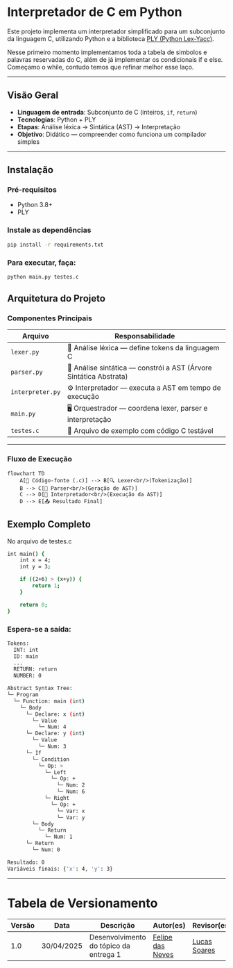 # Interpretador de C em Python

Este projeto implementa um interpretador simplificado para um subconjunto da linguagem C, utilizando Python e a biblioteca [PLY (Python Lex-Yacc)](http://www.dabeaz.com/ply/).

Nesse primeiro momento implementamos toda a tabela de simbolos e palavras reservadas do C, além de já implementar os condicionais if e else. Começamo o while, contudo temos que refinar melhor esse laço.

---

## Visão Geral

- **Linguagem de entrada**: Subconjunto de C (inteiros, `if`, `return`)
- **Tecnologias**: Python + PLY
- **Etapas**: Análise léxica → Sintática (AST) → Interpretação
- **Objetivo**: Didático — compreender como funciona um compilador simples

---

## Instalação

### Pré-requisitos

- Python 3.8+
- PLY

### Instale as dependências

```bash
pip install -r requirements.txt

```

### Para executar, faça:

```bash
python main.py testes.c

```

## Arquitetura do Projeto

### Componentes Principais

| Arquivo          | Responsabilidade                                        |
|------------------|----------------------------------------------------------|
| `lexer.py`       | 🧪 Análise léxica — define tokens da linguagem C         |
| `parser.py`      | 🧠 Análise sintática — constrói a AST (Árvore Sintática Abstrata) |
| `interpreter.py` | ⚙️ Interpretador — executa a AST em tempo de execução    |
| `main.py`        | 🖥️ Orquestrador — coordena lexer, parser e interpretação |
| `testes.c`       | 🧾 Arquivo de exemplo com código C testável              |

---

### Fluxo de Execução

```mermaid
flowchart TD
    A[📄 Código-fonte (.c)] --> B[🔍 Lexer<br/>(Tokenização)]
    B --> C[🧩 Parser<br/>(Geração de AST)]
    C --> D[🧮 Interpretador<br/>(Execução da AST)]
    D --> E[📤 Resultado Final]
```

## Exemplo Completo

No arquivo de testes.c
  
```bash
int main() {
    int x = 4;
    int y = 3;

    if ((2+6) > (x+y)) {
        return 1;
    }

    return 0;
}
```
### Espera-se a saída:

```bash
Tokens:
  INT: int
  ID: main
  ...
  RETURN: return
  NUMBER: 0

Abstract Syntax Tree:
└─ Program
  └─ Function: main (int)
    └─ Body
      └─ Declare: x (int)
        └─ Value
          └─ Num: 4
      └─ Declare: y (int)
        └─ Value
          └─ Num: 3
      └─ If
        └─ Condition
          └─ Op: >
            └─ Left
              └─ Op: +
                └─ Num: 2
                └─ Num: 6
            └─ Right
              └─ Op: +
                └─ Var: x
                └─ Var: y
        └─ Body
          └─ Return
            └─ Num: 1
      └─ Return
        └─ Num: 0

Resultado: 0
Variáveis finais: {'x': 4, 'y': 3}

```

---
# Tabela de Versionamento 

| Versão | Data       | Descrição                           | Autor(es) | Revisor(es) |
|--------|------------|-------------------------------------|-----------|-------------|
| 1.0    | 30/04/2025 | Desenvolvimento do tópico da entrega 1        | [Felipe das Neves](https://github.com/FelipeFreire-gf) | [Lucas Soares](https://github.com/lucaaassb) |